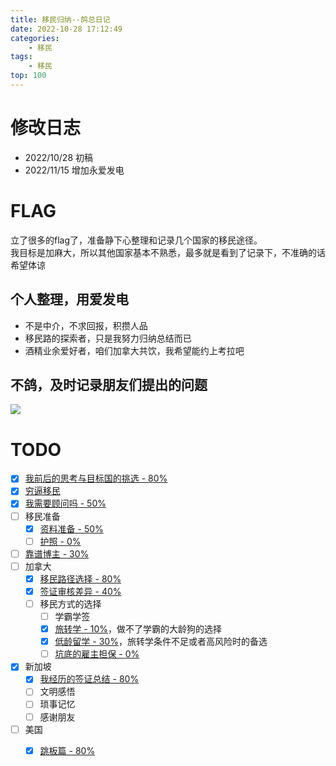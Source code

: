 ```yaml
---
title: 移民归纳--鸽总日记
date: 2022-10-28 17:12:49
categories:
    - 移民
tags:
    - 移民
top: 100
---
```

# 修改日志
* 2022/10/28 初稿
* 2022/11/15 增加永爱发电
# FLAG
立了很多的flag了，准备静下心整理和记录几个国家的移民途径。  
我目标是加麻大，所以其他国家基本不熟悉，最多就是看到了记录下，不准确的话希望体谅   

## 个人整理，用爱发电
- 不是中介，不求回报，积攒人品
- 移民路的探索者，只是我努力归纳总结而已
- 酒精业余爱好者，咱们加拿大共饮，我希望能约上考拉吧


## 不鸽，及时记录朋友们提出的问题
![](never.jpg)

# TODO
- [x] [我前后的思考与目标国的挑选 - 80% ](/2022/10/31/imm-my-choice/)
- [x] [穷逼移民](/2022/11/02/imm-poor/)
- [x] [我需要顾问吗 - 50%](/2022/10/31/imm-consultant/)
- [ ] 移民准备
    - [x] [资料准备 - 50%](/2022/11/02/imm-prepare-material/)
    - [ ] [护照 - 0%](/2022/11/02/imm-passport/)
- [ ] [靠谱博主 - 30% ](/2022/10/28/imm-youtuber/)
- [ ] 加拿大
    - [x] [移民路径选择 - 80% ](/2022/11/05/imm-ca-choice/)
    - [x] [签证审核差异 - 40%](/2022/10/31/imm-ca-visa-review/)
    - [ ] 移民方式的选择
        - [ ] 学霸学签
        - [x] [旅转学 - 10%](/2022/11/05/imm-ca-travel2study/)，做不了学霸的大龄狗的选择
        - [x] [低龄留学 - 30%](/2022/11/05/imm-ca-kid/)，旅转学条件不足或者高风险时的备选
        - [ ] [坑底的雇主担保 - 0%]()
- [x] 新加坡
    - [x] [我经历的签证总结 - 80%](/2022/11/02/imm-sg-01/)
    - [ ] 文明感悟
    - [ ] 琐事记忆
    - [ ] 感谢朋友
- [ ] 美国
    - [x] [跳板篇 - 80% ](/2022/11/02/imm-usa-jump/) 


